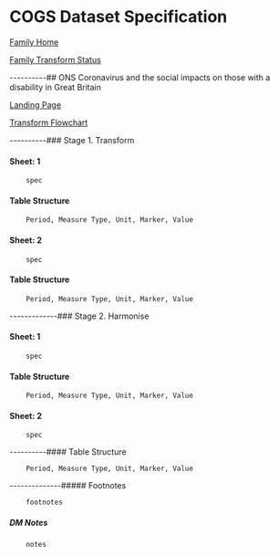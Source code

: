 # COGS Dataset Specification

[Family Home](https://gss-cogs.github.io/family-covid-19/datasets/specmenu.html)

[Family Transform Status](https://gss-cogs.github.io/family-covid-19/datasets/index.html)

----------## ONS Coronavirus and the social impacts on those with a disability in Great Britain 

[Landing Page](https://www.ons.gov.uk/releases/coronavirusandthesocialimpactsonthosewithadisabilityingreatbritain)

[Transform Flowchart](https://gss-cogs.github.io/family-covid-19/datasets/specflowcharts.html?ONS-Coronavirus-and-the-social-impacts-on-those-with-a-disability-in-Great-Britain/flowchart.ttl)

----------### Stage 1. Transform

#### Sheet: 1

		spec

#### Table Structure

		Period, Measure Type, Unit, Marker, Value

#### Sheet: 2

		spec

#### Table Structure

		Period, Measure Type, Unit, Marker, Value

-------------### Stage 2. Harmonise

#### Sheet: 1

		spec

#### Table Structure

		Period, Measure Type, Unit, Marker, Value

#### Sheet: 2

		spec

----------#### Table Structure

		Period, Measure Type, Unit, Marker, Value

--------------##### Footnotes

		footnotes

##### DM Notes

		notes

